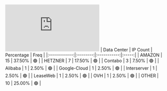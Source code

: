 ![Diagramm](https://github.com/obajay/StateSync-snapshots/blob/main/Projects/Medibloc/1/README.md)
| Data Center | IP Count | Percentage | Freq |
|:------------:|:--------:|:-----------:|:-----:|
| AMAZON | 15 | 37.50% | 🟢 |
| HETZNER | 7 | 17.50% | 🟢 |
| Contabo | 3 | 7.50% | 🟢 |
| Alibaba | 1 | 2.50% | 🟢 |
| Google-Cloud | 1 | 2.50% | 🟢 |
| Interserver | 1 | 2.50% | 🟢 |
| LeaseWeb | 1 | 2.50% | 🟢 |
| OVH | 1 | 2.50% | 🟢 |
| OTHER | 10 | 25.00% | 🟢 |